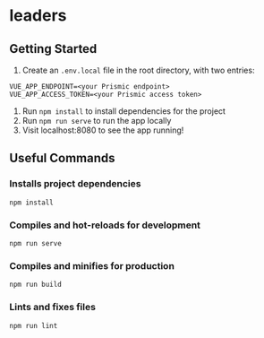 # leaders

## Getting Started

1. Create an `.env.local` file in the root directory, with two entries:
```
VUE_APP_ENDPOINT=<your Prismic endpoint>
VUE_APP_ACCESS_TOKEN=<your Prismic access token>
```
1. Run `npm install` to install dependencies for the project
1. Run `npm run serve` to run the app locally
1. Visit localhost:8080 to see the app running!

## Useful Commands

### Installs project dependencies
```
npm install
```

### Compiles and hot-reloads for development
```
npm run serve
```

### Compiles and minifies for production
```
npm run build
```

### Lints and fixes files
```
npm run lint
```
